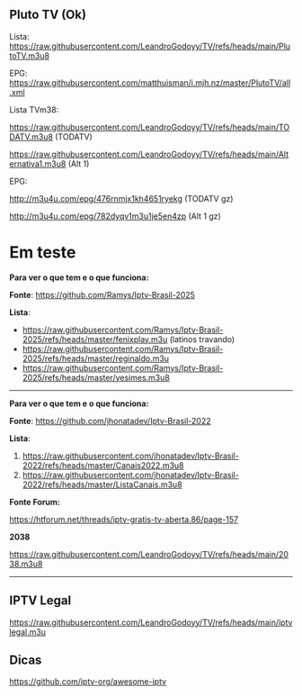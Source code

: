 ## Pluto TV (Ok)

Lista: https://raw.githubusercontent.com/LeandroGodoyy/TV/refs/heads/main/PlutoTV.m3u8

EPG: https://raw.githubusercontent.com/matthuisman/i.mjh.nz/master/PlutoTV/all.xml

Lista TVm38: 

https://raw.githubusercontent.com/LeandroGodoyy/TV/refs/heads/main/TODATV.m3u8 (TODATV)

https://raw.githubusercontent.com/LeandroGodoyy/TV/refs/heads/main/Alternativa1.m3u8 (Alt 1)

EPG:

http://m3u4u.com/epg/476rnmjx1kh4651ryekg (TODATV gz)

http://m3u4u.com/epg/782dyqv1m3u1je5en4zp (Alt 1 gz)

# Em teste

**Para ver o que tem e o que funciona:**

**Fonte**: https://github.com/Ramys/Iptv-Brasil-2025

**Lista**: 

- https://raw.githubusercontent.com/Ramys/Iptv-Brasil-2025/refs/heads/master/fenixplay.m3u (latinos travando)
- https://raw.githubusercontent.com/Ramys/Iptv-Brasil-2025/refs/heads/master/reginaldo.m3u
- https://raw.githubusercontent.com/Ramys/Iptv-Brasil-2025/refs/heads/master/yesimes.m3u8

---

**Para ver o que tem e o que funciona:**

**Fonte**: https://github.com/jhonatadev/Iptv-Brasil-2022

**Lista**:

1. https://raw.githubusercontent.com/jhonatadev/Iptv-Brasil-2022/refs/heads/master/Canais2022.m3u8
2. https://raw.githubusercontent.com/jhonatadev/Iptv-Brasil-2022/refs/heads/master/ListaCanais.m3u8


**Fonte Forum:**

https://htforum.net/threads/iptv-gratis-tv-aberta.86/page-157

**2038**

https://raw.githubusercontent.com/LeandroGodoyy/TV/refs/heads/main/2038.m3u8

---

## IPTV Legal

https://raw.githubusercontent.com/LeandroGodoyy/TV/refs/heads/main/iptvlegal.m3u

## Dicas

https://github.com/iptv-org/awesome-iptv
